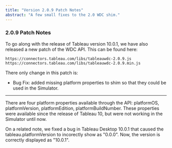 ```yaml
---
title: "Version 2.0.9 Patch Notes"
abstract: "A few small fixes to the 2.0 WDC shim."
---
```


### 2.0.9 Patch Notes
To go along with the release of Tableau version 10.0.1, we have also released a new patch of the WDC API. This can be found here:

```
https://connectors.tableau.com/libs/tableauwdc-2.0.9.js
https://connectors.tableau.com/libs/tableauwdc-2.0.9.min.js
```

There only change in this patch is:

* Bug Fix: added missing platform properties to shim so that they could be used in the Simulator.

****

There are four platform properties available through the API: platformOS, platformVersion, platformEdition, platformBuildNumber.  These 
properties were available since the release of Tableau 10, but were not working in the Simulator until now.

On a related note, we fixed a bug in Tableau Desktop 10.0.1 that caused the tableau.platformVersion to incorectly show as "0.0.0".
Now, the version is correctly displayed as "10.0.1".

